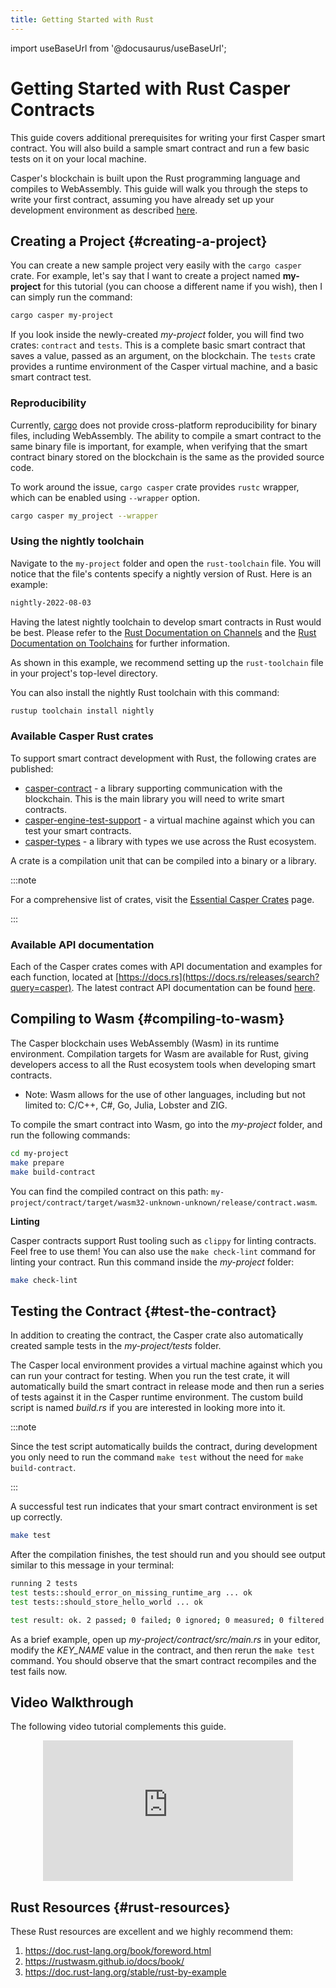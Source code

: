 ```yaml
---
title: Getting Started with Rust
---
```


import useBaseUrl from '@docusaurus/useBaseUrl';

# Getting Started with Rust Casper Contracts

This guide covers additional prerequisites for writing your first Casper smart contract. You will also build a sample smart contract and run a few basic tests on it on your local machine.

Casper's blockchain is built upon the Rust programming language and compiles to WebAssembly. This guide will walk you through the steps to write your first contract, assuming you have already set up your development environment as described [here](../prerequisites.md).

## Creating a Project {#creating-a-project}

You can create a new sample project very easily with the `cargo casper` crate. For example, let's say that I want to create a project named **my-project** for this tutorial (you can choose a different name if you wish), then I can simply run the command:

```bash
cargo casper my-project
```

If you look inside the newly-created _my-project_ folder, you will find two crates: `contract` and `tests`. This is a complete basic smart contract that saves a value, passed as an argument, on the blockchain. The `tests` crate provides a runtime environment of the Casper virtual machine, and a basic smart contract test.

### Reproducibility

Currently, [cargo](https://github.com/rust-lang/cargo/issues/8140) does not provide cross-platform reproducibility for binary files, including WebAssembly. The ability to compile a smart contract to the same binary file is important, for example, when verifying that the smart contract binary stored on the blockchain is the same as the provided source code.

To work around the issue, `cargo casper` crate provides `rustc` wrapper, which can be enabled using `--wrapper` option.

```bash
cargo casper my_project --wrapper
```

### Using the nightly toolchain

Navigate to the `my-project` folder and open the `rust-toolchain` file. You will notice that the file's contents specify a nightly version of Rust. Here is an example:

```bash
nightly-2022-08-03
```

Having the latest nightly toolchain to develop smart contracts in Rust would be best. Please refer to the [Rust Documentation on Channels](https://rust-lang.github.io/rustup/concepts/channels.html) and the [Rust Documentation on Toolchains](https://rust-lang.github.io/rustup/concepts/toolchains.html) for further information.

As shown in this example, we recommend setting up the `rust-toolchain` file in your project's top-level directory.

You can also install the nightly Rust toolchain with this command:

```bash
rustup toolchain install nightly
```

### Available Casper Rust crates

To support smart contract development with Rust, the following crates are published:

- [casper-contract](https://crates.io/crates/casper-contract) - a library supporting communication with the blockchain. This is the main library you will need to write smart contracts.
- [casper-engine-test-support](https://crates.io/crates/casper-engine-test-support) - a virtual machine against which you can test your smart contracts.
- [casper-types](https://crates.io/crates/casper-types) - a library with types we use across the Rust ecosystem.

A crate is a compilation unit that can be compiled into a binary or a library.

:::note

For a comprehensive list of crates, visit the [Essential Casper Crates](../essential-crates.md) page.

:::

### Available API documentation

Each of the Casper crates comes with API documentation and examples for each function, located at [https://docs.rs](https://docs.rs/releases/search?query=casper). The latest contract API documentation can be found [here](https://docs.rs/casper-contract/latest/casper_contract/).

## Compiling to Wasm {#compiling-to-wasm}

The Casper blockchain uses WebAssembly (Wasm) in its runtime environment. Compilation targets for Wasm are available for Rust, giving developers access to all the Rust ecosystem tools when developing smart contracts.

* Note: Wasm allows for the use of other languages, including but not limited to: C/C++, C#, Go, Julia, Lobster and ZIG.

To compile the smart contract into Wasm, go into the _my-project_ folder, and run the following commands:

```bash
cd my-project
make prepare
make build-contract
```

You can find the compiled contract on this path: `my-project/contract/target/wasm32-unknown-unknown/release/contract.wasm`.

**Linting**

Casper contracts support Rust tooling such as `clippy` for linting contracts. Feel free to use them! You can also use the `make check-lint` command for linting your contract. Run this command inside the _my-project_ folder:

```bash
make check-lint
```

## Testing the Contract {#test-the-contract}

In addition to creating the contract, the Casper crate also automatically created sample tests in the _my-project/tests_ folder.

The Casper local environment provides a virtual machine against which you can run your contract for testing. When you run the test crate, it will automatically build the smart contract in release mode and then run a series of tests against it in the Casper runtime environment. The custom build script is named _build.rs_ if you are interested in looking more into it.

:::note

Since the test script automatically builds the contract, during development you only need to run the command `make test` without the need for `make build-contract`.

:::

A successful test run indicates that your smart contract environment is set up correctly.

```bash
make test
```

After the compilation finishes, the test should run and you should see output similar to this message in your terminal:

```bash
running 2 tests
test tests::should_error_on_missing_runtime_arg ... ok
test tests::should_store_hello_world ... ok

test result: ok. 2 passed; 0 failed; 0 ignored; 0 measured; 0 filtered out; finished in 0.09s
```

As a brief example, open up _my-project/contract/src/main.rs_ in your editor, modify the _KEY_NAME_ value in the contract, and then rerun the `make test` command. You should observe that the smart contract recompiles and the test fails now.


## Video Walkthrough

The following video tutorial complements this guide.

<p align="center">
<iframe width="400" height="225" src="https://www.youtube.com/embed/aIhA5fPIHus" frameborder="0" allow="accelerometer; clipboard-write; encrypted-media; gyroscope; picture-in-picture" allowfullscreen></iframe>
</p>

## Rust Resources {#rust-resources}

These Rust resources are excellent and we highly recommend them:

1.  https://doc.rust-lang.org/book/foreword.html
2.  https://rustwasm.github.io/docs/book/
3.  https://doc.rust-lang.org/stable/rust-by-example
